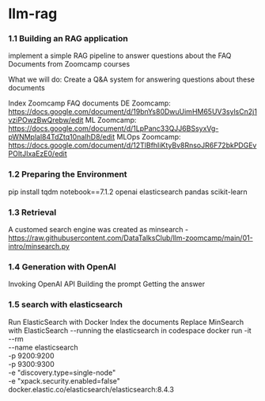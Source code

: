 # llm-rag
### 1.1 Building an RAG application 

implement a simple RAG pipeline to answer questions about the FAQ Documents from Zoomcamp courses

What we will do:
Create a Q&A system for answering questions about these documents

Index Zoomcamp FAQ documents
DE Zoomcamp: https://docs.google.com/document/d/19bnYs80DwuUimHM65UV3sylsCn2j1vziPOwzBwQrebw/edit
ML Zoomcamp: https://docs.google.com/document/d/1LpPanc33QJJ6BSsyxVg-pWNMplal84TdZtq10naIhD8/edit
MLOps Zoomcamp: https://docs.google.com/document/d/12TlBfhIiKtyBv8RnsoJR6F72bkPDGEvPOItJIxaEzE0/edit

### 1.2 Preparing the Environment
pip install tqdm notebook==7.1.2 openai elasticsearch pandas scikit-learn 

### 1.3 Retrieval
A customed search engine was created as minsearch - https://raw.githubusercontent.com/DataTalksClub/llm-zoomcamp/main/01-intro/minsearch.py

### 1.4 Generation with OpenAI
Invoking OpenAI API
Building the prompt
Getting the answer

### 1.5 search with elasticsearch 
Run ElasticSearch with Docker
Index the documents
Replace MinSearch with ElasticSearch
--running the elasticsearch in codespace
docker run -it \
    --rm \
    --name elasticsearch \
    -p 9200:9200 \
    -p 9300:9300 \
    -e "discovery.type=single-node" \
    -e "xpack.security.enabled=false" \
    docker.elastic.co/elasticsearch/elasticsearch:8.4.3

